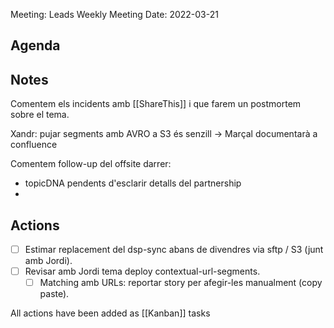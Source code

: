 
Meeting: Leads Weekly Meeting
Date: 2022-03-21

## Agenda

## Notes
Comentem els incidents amb [[ShareThis]] i que farem un postmortem sobre el tema.

Xandr: pujar segments amb AVRO a S3 és senzill -> Marçal documentarà a confluence

Comentem follow-up del offsite darrer:
- topicDNA pendents d'esclarir detalls del partnership
- 

## Actions
- [ ] Estimar replacement del dsp-sync abans de divendres via sftp / S3 (junt amb Jordi).
- [ ] Revisar amb Jordi tema deploy contextual-url-segments. 
    - [ ] Matching amb URLs: reportar story per afegir-les manualment (copy paste).

All actions have been added as [[Kanban]] tasks